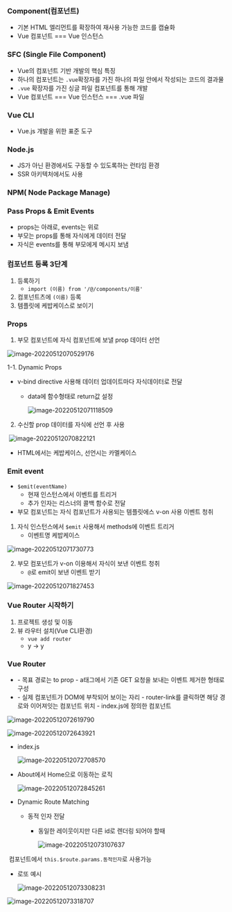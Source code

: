 ### Component(컴포넌트)

- 기본 HTML 엘리먼트를 확장하여 재사용 가능한 코드를 캡슐화
- Vue 컴포넌트 === Vue 인스턴스



### SFC (Single File Component)

- Vue의 컴포넌트 기반 개발의 핵심 특징
- 하나의 컴포넌트는 `.vue`확장자를 가진 하나의 파일 안에서 작성되는 코드의 결과물
- `.vue` 확장자를 가진 싱글 파일 컴포넌트를 통해 개발
- Vue 컴포넌트 === Vue 인스턴스 === .vue 파일



### Vue CLI

- Vue.js 개발을 위한 표준 도구



### Node.js

- JS가 아닌 환경에서도 구동할 수 있도록하는 런타임 환경
- SSR 아키텍처에서도 사용



### NPM( Node Package Manage)



### Pass Props & Emit Events

- props는 아래로, events는 위로
- 부모는 props를 통해 자식에게 데이터 전달
- 자식은 events를 통해 부모에게 메시지 보냄



### 컴포넌트 등록 3단계

1. 등록하기
   - `import (이름) from '/@/components/이름'`
2. 컴포넌트츠에 `(이름)` 등록
3. 템플릿에 케밥케이스로 보이기



### Props



1. 부모 컴포넌트에 자식 컴포넌트에 보낼 prop 데이터 선언

![image-20220512070529176](vue_2.assets/image-20220512070529176.png)

1-1. Dynamic Props

- v-bind directive 사용해 데이터 업데이트마다 자식데이터로 전달

  - data에 함수형태로 return값 설정

    ![image-20220512071118509](vue_2.assets/image-20220512071118509.png)

2. 수신할 prop 데이터를 자식에 선언 후 사용

​			![image-20220512070822121](vue_2.assets/image-20220512070822121.png)

- HTML에서는 케밥케이스, 선언시는 카멜케이스



### Emit event

- `$emit(eventName)`
  - 현재 인스턴스에서 이벤트를 트리거
  - 추가 인자는 리스너의 콜백 함수로 전달
- 부모 컴포넌트는 자식 컴포넌트가 사용되는 템플릿에스 v-on 사용 이벤트 청취



1. 자식 인스턴스에서 `$emit` 사용해서 methods에 이벤트 트리거
   - 이벤트명 케밥케이스

![image-20220512071730773](vue_2.assets/image-20220512071730773.png)

2. 부모 컴포넌트가 v-on 이용해서 자식이 보낸 이벤트 청취
   - `@`로 emit이 보낸 이벤트 받기

![image-20220512071827453](vue_2.assets/image-20220512071827453.png)





### Vue Router 시작하기

1. 프로젝트 생성 및 이동
2. 뷰 라우터 설치(Vue CLI환경)
   - `vue add router`
   - y -> y



### Vue Router

- <router-link>
  - 목표 경로는 to prop
  - a태그에서 기존 GET 요청을 보내는 이벤트 제거한 형태로 구성
- <router-view>
  - 실제 컴포넌트가 DOM에 부착되어 보이는 자리
  - router-link를 클릭하면 해당 경로와 이어져잇는 컴포넌트 위치
    - index.js에 정의한 컴포넌트

![image-20220512072619790](vue_2.assets/image-20220512072619790.png)

![image-20220512072643921](vue_2.assets/image-20220512072643921.png)

- index.js

  ![image-20220512072708570](vue_2.assets/image-20220512072708570.png)

- About에서 Home으로 이동하는 로직

  ![image-20220512072845261](vue_2.assets/image-20220512072845261.png)

- Dynamic Route Matching

  - 동적 인자 전달

    - 동일한 레이웃이지만 다른 id로 렌더링 되어야 할때

      ![image-20220512073107637](vue_2.assets/image-20220512073107637.png)

​		컴포넌트에서 `this.$route.params.동적인자`로 사용가능

- 로또 예시

  ![image-20220512073308231](vue_2.assets/image-20220512073308231.png)

![image-20220512073318707](vue_2.assets/image-20220512073318707.png)
